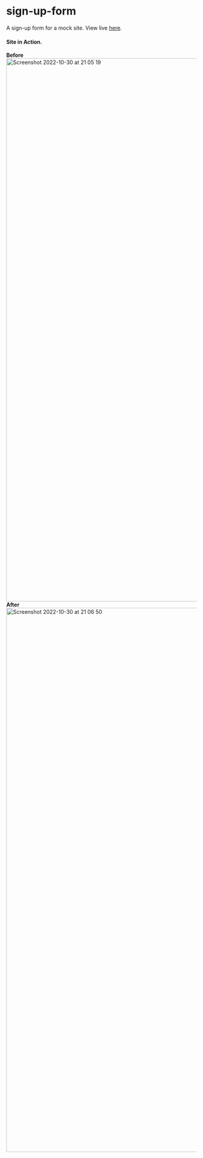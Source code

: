 # sign-up-form
A sign-up form for a mock site. View live [here](https://worthyag.github.io/sign-up-form/).  
  
#### Site in Action. 
**Before**
<img width="1437" alt="Screenshot 2022-10-30 at 21 05 19" src="https://user-images.githubusercontent.com/89931577/198901612-1529e185-f5f4-43d5-b33d-f77d94ea57af.png"> 
**After**
<img width="1440" alt="Screenshot 2022-10-30 at 21 06 50" src="https://user-images.githubusercontent.com/89931577/198901627-e1b0c189-ba7f-48a2-9076-fcf6a6f97ff2.png">
